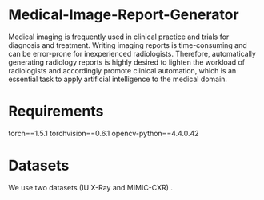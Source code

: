 # Medical-Image-Report-Generator
Medical imaging is frequently used in clinical practice and trials for diagnosis and treatment. Writing imaging reports is time-consuming and can be error-prone for inexperienced radiologists. Therefore, automatically generating radiology reports is highly desired to lighten the workload of radiologists and accordingly promote clinical automation, which is an essential task to apply artificial intelligence to the medical domain.
# Requirements
torch==1.5.1
torchvision==0.6.1
opencv-python==4.4.0.42
# Datasets
We use two datasets (IU X-Ray and MIMIC-CXR) .
